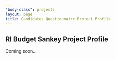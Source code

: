 ```yaml
---
"body-class": projects
layout: page
title: Candidates Questionnaire Project Profile
---
```

<h2>RI Budget Sankey Project Profile</h2>
<p>Coming soon...</p>

